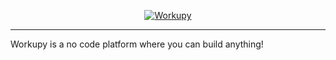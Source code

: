 <p align="center">
  <a href="https://www.workupy.com">
    <img
      src="https://github.com/Workupy/.github-private/blob/main/assets/logo.svg"
      alt="Workupy"
    />
  </a>
</p>

---

Workupy is a no code platform where you can build anything!
